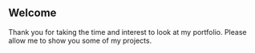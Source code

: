 ## Welcome

Thank you for taking the time and interest to look at my portfolio. Please allow me to show you some of my projects.

